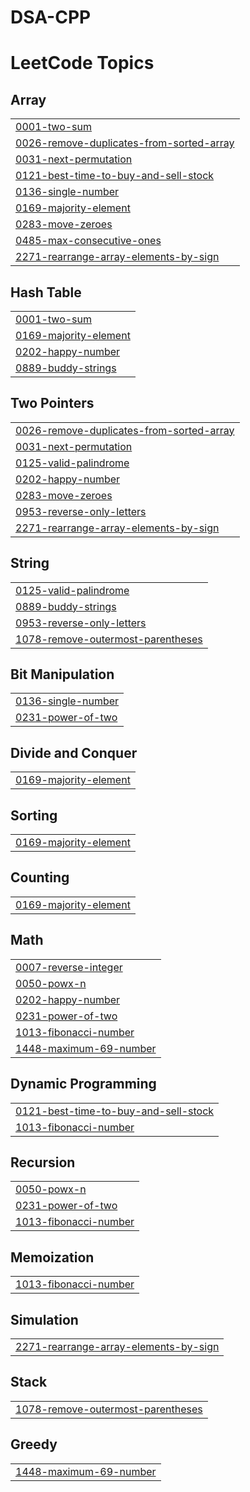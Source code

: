 # DSA-CPP
<!---LeetCode Topics Start-->
# LeetCode Topics
## Array
|  |
| ------- |
| [0001-two-sum](https://github.com/Bharamdev/DSA-CPP/tree/master/0001-two-sum) |
| [0026-remove-duplicates-from-sorted-array](https://github.com/Bharamdev/DSA-CPP/tree/master/0026-remove-duplicates-from-sorted-array) |
| [0031-next-permutation](https://github.com/Bharamdev/DSA-CPP/tree/master/0031-next-permutation) |
| [0121-best-time-to-buy-and-sell-stock](https://github.com/Bharamdev/DSA-CPP/tree/master/0121-best-time-to-buy-and-sell-stock) |
| [0136-single-number](https://github.com/Bharamdev/DSA-CPP/tree/master/0136-single-number) |
| [0169-majority-element](https://github.com/Bharamdev/DSA-CPP/tree/master/0169-majority-element) |
| [0283-move-zeroes](https://github.com/Bharamdev/DSA-CPP/tree/master/0283-move-zeroes) |
| [0485-max-consecutive-ones](https://github.com/Bharamdev/DSA-CPP/tree/master/0485-max-consecutive-ones) |
| [2271-rearrange-array-elements-by-sign](https://github.com/Bharamdev/DSA-CPP/tree/master/2271-rearrange-array-elements-by-sign) |
## Hash Table
|  |
| ------- |
| [0001-two-sum](https://github.com/Bharamdev/DSA-CPP/tree/master/0001-two-sum) |
| [0169-majority-element](https://github.com/Bharamdev/DSA-CPP/tree/master/0169-majority-element) |
| [0202-happy-number](https://github.com/Bharamdev/DSA-CPP/tree/master/0202-happy-number) |
| [0889-buddy-strings](https://github.com/Bharamdev/DSA-CPP/tree/master/0889-buddy-strings) |
## Two Pointers
|  |
| ------- |
| [0026-remove-duplicates-from-sorted-array](https://github.com/Bharamdev/DSA-CPP/tree/master/0026-remove-duplicates-from-sorted-array) |
| [0031-next-permutation](https://github.com/Bharamdev/DSA-CPP/tree/master/0031-next-permutation) |
| [0125-valid-palindrome](https://github.com/Bharamdev/DSA-CPP/tree/master/0125-valid-palindrome) |
| [0202-happy-number](https://github.com/Bharamdev/DSA-CPP/tree/master/0202-happy-number) |
| [0283-move-zeroes](https://github.com/Bharamdev/DSA-CPP/tree/master/0283-move-zeroes) |
| [0953-reverse-only-letters](https://github.com/Bharamdev/DSA-CPP/tree/master/0953-reverse-only-letters) |
| [2271-rearrange-array-elements-by-sign](https://github.com/Bharamdev/DSA-CPP/tree/master/2271-rearrange-array-elements-by-sign) |
## String
|  |
| ------- |
| [0125-valid-palindrome](https://github.com/Bharamdev/DSA-CPP/tree/master/0125-valid-palindrome) |
| [0889-buddy-strings](https://github.com/Bharamdev/DSA-CPP/tree/master/0889-buddy-strings) |
| [0953-reverse-only-letters](https://github.com/Bharamdev/DSA-CPP/tree/master/0953-reverse-only-letters) |
| [1078-remove-outermost-parentheses](https://github.com/Bharamdev/DSA-CPP/tree/master/1078-remove-outermost-parentheses) |
## Bit Manipulation
|  |
| ------- |
| [0136-single-number](https://github.com/Bharamdev/DSA-CPP/tree/master/0136-single-number) |
| [0231-power-of-two](https://github.com/Bharamdev/DSA-CPP/tree/master/0231-power-of-two) |
## Divide and Conquer
|  |
| ------- |
| [0169-majority-element](https://github.com/Bharamdev/DSA-CPP/tree/master/0169-majority-element) |
## Sorting
|  |
| ------- |
| [0169-majority-element](https://github.com/Bharamdev/DSA-CPP/tree/master/0169-majority-element) |
## Counting
|  |
| ------- |
| [0169-majority-element](https://github.com/Bharamdev/DSA-CPP/tree/master/0169-majority-element) |
## Math
|  |
| ------- |
| [0007-reverse-integer](https://github.com/Bharamdev/DSA-CPP/tree/master/0007-reverse-integer) |
| [0050-powx-n](https://github.com/Bharamdev/DSA-CPP/tree/master/0050-powx-n) |
| [0202-happy-number](https://github.com/Bharamdev/DSA-CPP/tree/master/0202-happy-number) |
| [0231-power-of-two](https://github.com/Bharamdev/DSA-CPP/tree/master/0231-power-of-two) |
| [1013-fibonacci-number](https://github.com/Bharamdev/DSA-CPP/tree/master/1013-fibonacci-number) |
| [1448-maximum-69-number](https://github.com/Bharamdev/DSA-CPP/tree/master/1448-maximum-69-number) |
## Dynamic Programming
|  |
| ------- |
| [0121-best-time-to-buy-and-sell-stock](https://github.com/Bharamdev/DSA-CPP/tree/master/0121-best-time-to-buy-and-sell-stock) |
| [1013-fibonacci-number](https://github.com/Bharamdev/DSA-CPP/tree/master/1013-fibonacci-number) |
## Recursion
|  |
| ------- |
| [0050-powx-n](https://github.com/Bharamdev/DSA-CPP/tree/master/0050-powx-n) |
| [0231-power-of-two](https://github.com/Bharamdev/DSA-CPP/tree/master/0231-power-of-two) |
| [1013-fibonacci-number](https://github.com/Bharamdev/DSA-CPP/tree/master/1013-fibonacci-number) |
## Memoization
|  |
| ------- |
| [1013-fibonacci-number](https://github.com/Bharamdev/DSA-CPP/tree/master/1013-fibonacci-number) |
## Simulation
|  |
| ------- |
| [2271-rearrange-array-elements-by-sign](https://github.com/Bharamdev/DSA-CPP/tree/master/2271-rearrange-array-elements-by-sign) |
## Stack
|  |
| ------- |
| [1078-remove-outermost-parentheses](https://github.com/Bharamdev/DSA-CPP/tree/master/1078-remove-outermost-parentheses) |
## Greedy
|  |
| ------- |
| [1448-maximum-69-number](https://github.com/Bharamdev/DSA-CPP/tree/master/1448-maximum-69-number) |
<!---LeetCode Topics End-->